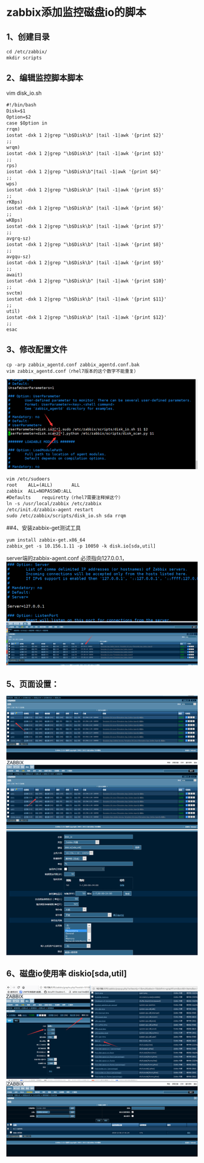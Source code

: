 # zabbix添加监控磁盘io的脚本
## 1、创建目录
```
cd /etc/zabbix/
mkdir scripts
```
## 2、编辑监控脚本脚本
vim disk_io.sh
```
#!/bin/bash
Disk=$1
Option=$2
case $Option in
rrqm)
iostat -dxk 1 2|grep "\b$Disk\b" |tail -1|awk '{print $2}'
;;
wrqm)
iostat -dxk 1 2|grep "\b$Disk\b" |tail -1|awk '{print $3}'
;;
rps)
iostat -dxk 1 2|grep "\b$Disk\b"|tail -1|awk '{print $4}'
;;
wps)
iostat -dxk 1 2|grep "\b$Disk\b" |tail -1|awk '{print $5}'
;;
rKBps)
iostat -dxk 1 2|grep "\b$Disk\b" |tail -1|awk '{print $6}'
;;
wKBps)
iostat -dxk 1 2|grep "\b$Disk\b" |tail -1|awk '{print $7}'
;;
avgrq-sz)
iostat -dxk 1 2|grep "\b$Disk\b" |tail -1|awk '{print $8}'
;;
avgqu-sz)
iostat -dxk 1 2|grep "\b$Disk\b" |tail -1|awk '{print $9}'
;;
await)
iostat -dxk 1 2|grep "\b$Disk\b" |tail -1|awk '{print $10}'
;;
svctm)
iostat -dxk 1 2|grep "\b$Disk\b" |tail -1|awk '{print $11}'
;;
util)
iostat -dxk 1 2|grep "\b$Disk\b" |tail -1|awk '{print $12}'
;;
esac

```
## 3、修改配置文件
```
cp -arp zabbix_agentd.conf zabbix_agentd.conf.bak
vim zabbix_agentd.conf（rhel7版本的这个数字不能重复）
```
![image31](https://github.com/now521/zabbix_picture/blob/master/31.png)
```
vim /etc/sudoers
root    ALL=(ALL)       ALL
zabbix  ALL=NOPASSWD:ALL
#Defaults    requiretty（rhel7需要注释掉这个）
ln -s /usr/local/zabbix /etc/zabbix
/etc/init.d/zabbix-agent restart
sudo /etc/zabbix/scripts/disk_io.sh sda rrqm
```
##4、安装zabbix-get测试工具
```
yum install zabbix-get.x86_64
zabbix_get -s 10.156.1.11 -p 10050 -k disk.io[sda,util]
```
server端的zabbix-agent.conf 必须指向127.0.0.1，
![image32](https://github.com/now521/zabbix_picture/blob/master/32.png)
![image33](https://github.com/now521/zabbix_picture/blob/master/33.png)

## 5、页面设置：
![image34](https://github.com/now521/zabbix_picture/blob/master/34.png)
![image35](https://github.com/now521/zabbix_picture/blob/master/35.png)
![image36](https://github.com/now521/zabbix_picture/blob/master/36.png)
## 6、磁盘io使用率  diskio[sda,util]
![image37](https://github.com/now521/zabbix_picture/blob/master/37.png)
![image38](https://github.com/now521/zabbix_picture/blob/master/38.png)
